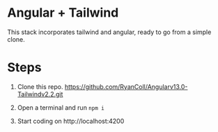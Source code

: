 # Angular + Tailwind

This stack incorporates tailwind and angular, ready to go from a simple clone.

# Steps

1. Clone this repo. 
https://github.com/RyanColl/Angularv13.0-Tailwindv2.2.git

2. Open a terminal and run ```npm i```

3. Start coding on http://localhost:4200
